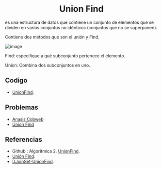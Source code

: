 <h1 align="center"> Union Find </h1>

es una estructura de datos que contiene un conjunto de elementos que se dividen en varios conjuntos no idénticos (conjuntos que no se superponen).

Contiene dos métodos que son el unión y Find.

![image](https://user-images.githubusercontent.com/97768733/193957694-becee3bb-7139-4ff1-8289-1e8d1ea27041.png)

Find: especifique a qué subconjunto pertenece el elemento.

Union: Combina dos subconjuntos en uno.

## Codigo

* [UnionFind](https://github.com/HugoAlejandro2002/Algoritmos-y-Estructuras-de-Datos/blob/main/Estructuras%20de%20Datos/Union%20Find/unionFind.cpp).

## Problemas

* [Anasis Cobweb](https://github.com/HugoAlejandro2002/Algoritmos-y-Estructuras-de-Datos/tree/main/Estructuras%20de%20Datos/Union%20Find/Problems/Anasis%20Cobweb)
* [Union Find](https://github.com/HugoAlejandro2002/Algoritmos-y-Estructuras-de-Datos/tree/main/Estructuras%20de%20Datos/Union%20Find/Problems/Union%20Find)

## Referencias 
* Github : Algoritmica 2. [UnionFind](https://github.com/PaulLandaeta/algoritmica2/blob/master/contenido/Estructura_de_datos/Union_Find/unionFind.cpp).
* [Unión Find](https://es.m.wikipedia.org/wiki/Estructura_de_datos_para_conjuntos_disjuntos).
* [DJoinSet-UnionFind](https://jariasf.wordpress.com/2012/04/02/disjoint-set-union-find/).
